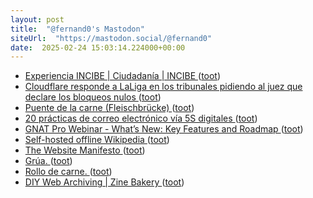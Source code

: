```yaml
---
layout: post
title:  "@fernand0's Mastodon"
siteUrl:  "https://mastodon.social/@fernand0"
date:  2025-02-24 15:03:14.224000+00:00
---
```

*  [Experiencia INCIBE \| Ciudadanía \| INCIBE ](https://www.incibe.es/experiencia-incib) ([toot](https://mastodon.social/@fernand0/114059470058356899))
*  [Cloudflare responde a LaLiga en los tribunales pidiendo al juez que declare los bloqueos nulos ](https://bandaancha.eu/articulos/cloudflare-responde-laliga-tribunales-1125) ([toot](https://mastodon.social/@fernand0/114058901721601447))
*  [Puente de la carne (Fleischbrücke) ](https://www.flickr.com/photos/fernand0/54330790016) ([toot](https://mastodon.social/@fernand0/114058849719487728))
*  [20 prácticas de correo electrónico vía 5S digitales ](https://www.consultorartesano.com/2025/02/20-practicas-de-correo-electronico-via-5s-digitales.htm) ([toot](https://mastodon.social/@fernand0/114058628269873201))
*  [GNAT Pro Webinar - What’s New: Key Features and Roadmap ](https://www.adacore.com/gnat-pro-25-webina) ([toot](https://mastodon.social/@fernand0/114058357622283349))
*  [Self-hosted offline Wikipedia ](https://blog.classstruggle.tech/self-hosted-offline-wikipedia) ([toot](https://mastodon.social/@fernand0/114058246125122111))
*  [The Website Manifesto ](https://nora.zone/manifesto.htm) ([toot](https://mastodon.social/@fernand0/114056555171783175))
*  [Grúa. ](https://avecesunafoto.wordpress.com/2025/02/23/grua) ([toot](https://mastodon.social/@fernand0/114056515000176930))
*  [Rollo de carne. ](https://avecesunafoto.wordpress.com/2025/02/22/rollo-de-carne) ([toot](https://mastodon.social/@fernand0/114054561092107991))
*  [DIY Web Archiving \| Zine Bakery ](https://zinebakery.com/homemade-zines/bakeshop-2-diywebarchivin) ([toot](https://mastodon.social/@fernand0/114054544502167730))
